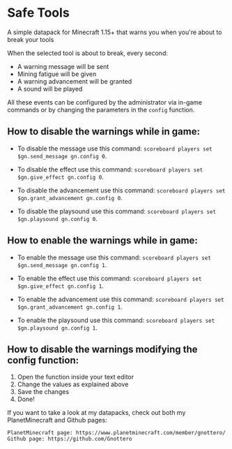 # Safe Tools
A simple datapack for Minecraft 1.15+ that warns you when you're about to break your tools 

When the selected tool is about to break, every second:
- A warning message will be sent
- Mining fatigue will be given
- A warning advancement will be granted
- A sound will be played

All these events can be configured by the administrator via in-game commands or by changing the parameters in the `config` function.

## How to disable the warnings while in game:

- To disable the message use this command:
`scoreboard players set $gn.send_message gn.config 0`.

- To disable the effect use this command:
`scoreboard players set $gn.give_effect gn.config 0`.

- To disable the advancement use this command:
`scoreboard players set $gn.grant_advancement gn.config 0`.

- To disable the playsound use this command:
`scoreboard players set $gn.playsound gn.config 0`.


## How to enable the warnings while in game:

- To enable the message use this command:
`scoreboard players set $gn.send_message gn.config 1`.

- To enable the effect use this command:
`scoreboard players set $gn.give_effect gn.config 1`.

- To enable the advancement use this command:
`scoreboard players set $gn.grant_advancement gn.config 1`.

- To enable the playsound use this command:
`scoreboard players set $gn.playsound gn.config 1`.

## How to disable the warnings modifying the config function:

1.  Open the function inside your text editor
2.  Change the values as explained above
3.  Save the changes
4.  Done!


If you want to take a look at my datapacks, check out both my PlanetMinecraft and Github pages:

    PlanetMinecraft page: https://www.planetminecraft.com/member/gnottero/
    Github page: https://github.com/Gnottero
